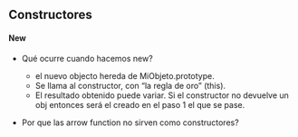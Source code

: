 ## Constructores

#### New

* Qué ocurre cuando hacemos new?
    * el nuevo objecto hereda de MiObjeto.prototype.
    * Se llama al constructor, con “la regla de oro” (this).
    * El resultado obtenido puede variar. Si el constructor no devuelve un obj entonces será el creado en el paso 1 el que se pase.
    
* Por que las arrow function no sirven como constructores?